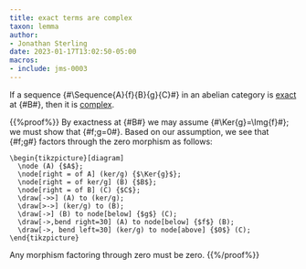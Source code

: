 ```yaml
---
title: exact terms are complex
taxon: lemma
author:
- Jonathan Sterling
date: 2023-01-17T13:02:50-05:00
macros:
- include: jms-0003
---
```


If a sequence {#\Sequence{A}{f}{B}{g}{C}#} in an abelian category is [exact](jms-0002) at {#B#}, then it is [complex](jms-0002).

{{%proof%}}
By exactness at {#B#} we may assume {#\Ker{g}=\Img{f}#}; we must show that {#f;g=0#}. Based on our assumption, we see that {#f;g#} factors through the zero morphism as follows:

```render-latex
\begin{tikzpicture}[diagram]
  \node (A) {$A$};
  \node[right = of A] (ker/g) {$\Ker{g}$};
  \node[right = of ker/g] (B) {$B$};
  \node[right = of B] (C) {$C$};
  \draw[->>] (A) to (ker/g);
  \draw[>->] (ker/g) to (B);
  \draw[->] (B) to node[below] {$g$} (C);
  \draw[->,bend right=30] (A) to node[below] {$f$} (B);
  \draw[->, bend left=30] (ker/g) to node[above] {$0$} (C);
\end{tikzpicture}
```

Any morphism factoring through zero must be zero.
{{%/proof%}}
